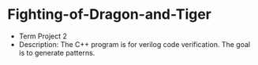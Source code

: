 # Fighting-of-Dragon-and-Tiger
- Term Project 2
- Description:
The C++ program is for verilog code verification. The goal is to generate patterns.
